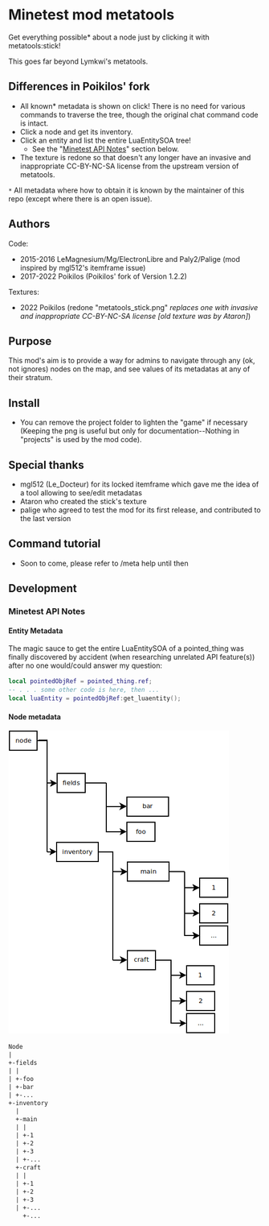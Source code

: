 # Minetest mod metatools

Get everything possible* about a node just by clicking it with metatools:stick!

This goes far beyond Lymkwi's metatools.


## Differences in Poikilos' fork
- All known* metadata is shown on click! There is no need for various commands to traverse the tree, though the original chat command code is intact.
- Click a node and get its inventory.
- Click an entity and list the entire LuaEntitySOA tree!
  - See the "[Minetest API Notes](minetest-api-notes)" section below.
- The texture is redone so that doesn't any longer have an invasive and inappropriate CC-BY-NC-SA license from the upstream version of metatools.

`*` All metadata where how to obtain it is known by the maintainer of this repo (except where there is an open issue).


## Authors
Code:
- 2015-2016 LeMagnesium/Mg/ElectronLibre and Paly2/Palige (mod inspired by mgl512's itemframe issue)
- 2017-2022 Poikilos (Poikilos' fork of Version 1.2.2)

Textures:
- 2022 Poikilos (redone "metatools_stick.png" *replaces one with invasive and inappropriate CC-BY-NC-SA license [old texture was by Ataron]*)


## Purpose
This mod's aim is to provide a way for admins to navigate through any (ok, not
ignores) nodes on the map, and see values of its metadatas at any of their
stratum.


## Install
- You can remove the project folder to lighten the "game" if necessary (Keeping the png is useful but only for documentation--Nothing in "projects" is used by the mod code).


## Special thanks
- mgl512 (Le_Docteur) for its locked itemframe which gave me the idea of a tool
  allowing to see/edit metadatas
- Ataron who created the stick's texture
- palige who agreed to test the mod for its first release, and contributed to the last version


## Command tutorial
- Soon to come, please refer to /meta help until then


## Development

### Minetest API Notes

#### Entity Metadata
The magic sauce to get the entire LuaEntitySOA of a pointed_thing was finally discovered by accident (when researching unrelated API feature(s)) after no one would/could answer my question:
```Lua
local pointedObjRef = pointed_thing.ref;
-- . . . some other code is here, then ...
local luaEntity = pointedObjRef:get_luaentity();
```

#### Node metadata
![Node has fields and inventory; there are main and craft inventories, where each is a sequential table where each entry is an itemstack](projects/node_metadata.png)

```
Node
|
+-fields
| |
| +-foo
| +-bar
| +-...
+-inventory
  |
  +-main
  | |
  | +-1
  | +-2
  | +-3
  | +-...
  +-craft
  | |
  | +-1
  | +-2
  | +-3
  | +-...
    +-...
```
